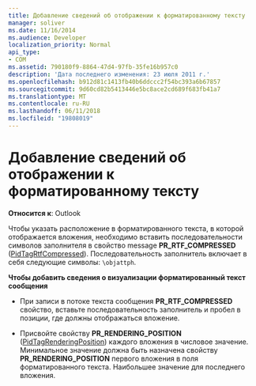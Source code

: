 ```yaml
---
title: Добавление сведений об отображении к форматированному тексту
manager: soliver
ms.date: 11/16/2014
ms.audience: Developer
localization_priority: Normal
api_type:
- COM
ms.assetid: 790180f9-8864-47d4-97fb-35fe16b957c0
description: 'Дата последнего изменения: 23 июля 2011 г.'
ms.openlocfilehash: b912d81c1413fb40b6ddccc2f54bc393a6b67857
ms.sourcegitcommit: 9d60cd82b5413446e5bc8ace2cd689f683fb41a7
ms.translationtype: MT
ms.contentlocale: ru-RU
ms.lasthandoff: 06/11/2018
ms.locfileid: "19808019"
---
```

# <a name="adding-rendering-information-to-formatted-text"></a>Добавление сведений об отображении к форматированному тексту

  
  
**Относится к**: Outlook 
  
Чтобы указать расположение в форматированного текста, в которой отображается вложения, необходимо вставить последовательности символов заполнителя в свойство message **PR_RTF_COMPRESSED** ([PidTagRtfCompressed](pidtagrtfcompressed-canonical-property.md)). Последовательность заполнитель включает в себя следующие символы: `\objattph`.
  
 **Чтобы добавить сведения о визуализации форматированный текст сообщения**
  
- При записи в потоке текста сообщения **PR_RTF_COMPRESSED** свойство, вставьте последовательность заполнитель и пробел в позиции, где должны отображаться вложение. 
    
- Присвойте свойству **PR_RENDERING_POSITION** ([PidTagRenderingPosition](pidtagrenderingposition-canonical-property.md)) каждого вложения в числовое значение. Минимальное значение должна быть назначена свойству **PR_RENDERING_POSITION** первого вложения в поля форматированного текста. Наибольшее значение для последнего вложения. 
    

